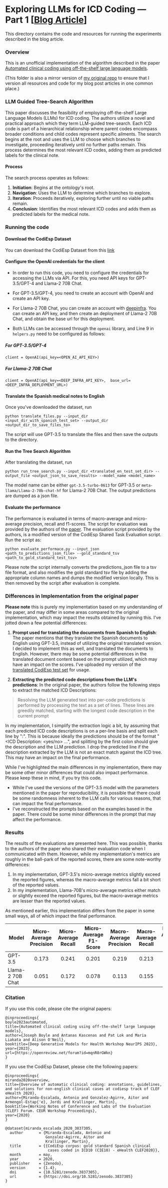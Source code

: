 # Exploring LLMs for ICD Coding — Part 1 [[Blog Article](https://medium.com/towards-data-science/exploring-llms-for-icd-coding-part-1-959e48b58b9e)]
This directory contains the code and resources for running the experiments described in the blog article.
### Overview
This is an unofficial implementation of the algorithm described in the paper [Automated clinical coding using off-the-shelf large language models](https://openreview.net/pdf?id=mqnR8rGWkn). 

(This folder is also a mirror version of [my original repo](https://github.com/anand-subu/automated-clinical-coding-llm) to ensure that I version all resources and code for my blog post articles in one common place.)

### LLM Guided Tree-Search Algorithm

This paper discusses the feasibility of employing off-the-shelf Large Language Models (LLMs) for ICD coding. The authors utilize a novel and practical approach which they term LLM-guided tree-search. Each ICD code is part of a hierarchical relationship where parent codes encompass broader conditions and child codes represent specific ailments. The search begins at the root and uses the LLM to choose which branches to investigate, proceeding iteratively until no further paths remain. This process determines the most relevant ICD codes, adding them as predicted labels for the clinical note.

#### Process
The search process operates as follows:
1. **Initiation**: Begins at the ontology's root.
2. **Navigation**: Uses the LLM to determine which branches to explore.
3. **Iteration**: Proceeds iteratively, exploring further until no viable paths remain.
4. **Conclusion**: Identifies the most relevant ICD codes and adds them as predicted labels for the medical note.

### Running the code

#### Download the CodiEsp Dataset
You can download the CodiEsp Dataset from this [link](https://zenodo.org/records/3837305#.XsZFoXUzZpg)

#### Configure the OpenAI credentials for the client
* In order to run this code, you need to configure the credentials for accessing the LLMs via API. For this, you need API keys for GPT-3.5/GPT-4 and Llama-2 70B Chat.

* For GPT-3.5/GPT-4, you need to create an account with OpenAI and create an API key.

* For Llama-2 70B Chat, you can create an account with [deepinfra](https://deepinfra.com/). You can create an API key, and then create an deployment of Llama-2 70B Chat, and obtain the base url for this deployment.

* Both LLMs can be accessed through the `openai` library, and Line 9 in `helpers.py` need to be configured as follows:

##### For GPT-3.5/GPT-4
```
client = OpenAI(api_key=<OPEN_AI_API_KEY>)
```
##### For Llama-2 70B Chat
```
client = OpenAI(api_key=<DEEP_INFRA_API_KEY>,  base_url=<DEEP_INFRA_DEPLOYMENT_URL>)
```

#### Translate the Spanish medical notes to English
Once you've downloaded the dataset, run 

```
python translate_files.py --input_dir <input_dir_with_spanish_test_set> --output_dir <output_dir_to_save_files_to>
```

The script will use GPT-3.5 to translate the files and then save the outputs to the directory.

#### Run the Tree Search Algorithm
After translating the dataset, run

```
python run_tree_search.py --input_dir <translated_en_test_set_dir> --output_file <output_json_to_save_results> --model_name <model_name>
```

The model name can be either `gpt-3.5-turbo-0613` for GPT-3.5 or `meta-llama/Llama-2-70b-chat-hf` for Llama-2 70B Chat. The output predictions are dumped as a json file.

#### Evaluate the performance
The performance is evaluated in terms of macro-average and micro-average precision, recall and f1-scores.
The script for evaluation was provided by the authors of the [paper](https://openreview.net/pdf?id=mqnR8rGWkn). The evaluation script provided by the authors, is a modified version of the CodiEsp Shared Task Evaluation script.
Run the script as:
```
python evaluate_performace.py --input_json <path_to_predictions_json_file> --gold_standard_tsv <path_to_gold_standard_test_tsv>
```
Please note the script internally converts the predictions_json file to a tsv file format, and also modifies the gold standard tsv file by adding the appropriate column names and dumps the modified version locally. This is then removed by the script after evaluation is complete.

### Differences in Implementation from the original paper
**Please note** this is purely my implementation based on my understanding of the paper, and may differ in some areas compared to the original implementation, which may impact the results obtained by running this.
I've jotted down a few potential differences:

1. **Prompt used for translating the documents from Spanish to English**: The paper mentions that they translate the Spanish documents to English using GPT-3.5, instead of utilizing the original translated version. I decided to implement this as well, and translated the documents to English. However, there may be some potential differences in the translated document content based on the prompt utilized, which may have an impact on the scores. I've uploaded my version of the [translated CodiEsp test set](https://drive.google.com/file/d/1iIhtAbqmEq3MRPJMBYnAeDJTiZl-q2Nl/view?usp=sharing) for usage.

2. **Extracting the predicted code descriptions from the LLM's predictions**: In the original paper, the authors follow the following steps to extract the matched ICD Descriptions:

> Resolving the LLM generated text into per-code predictions is performed by processing the text as a set of lines. These lines are greedily matched, starting with the longest code description in the current prompt

In my implementation, I simplify the extraction logic a bit, by assuming that each predicted ICD code descriptions is on a per-line basis and split each line by ":". This is because ideally the predictions should be of the format "<ICD Description: <yes/no> ...", and splitting by the first colon should give the description and the LLM prediction. I drop the predicted line if the description extracted by the LLM is not an exact match against the ICD tree. This may have an impact on the final performance.

While I've highlighted the main differences in my implementation, there may be some other minor differences that could also impact performance. Please keep these in mind, if you try this code.

* While I've used the versions of the GPT-3.5 model with the parameters mentioned in the paper for reproducibility, it is possible that there could be some randomness inherent to the LLM calls for various reasons, that can impact the final performance.
* I've reconstructed the prompts based on the examples based in the paper. There could be some minor differences in the prompt that may affect the performance.

### Results
The results of the evaluations are presented here. This was possible, thanks to the authors of the paper who shared their evaluation code when I communicated with them. 
However, while my implementation's metrics are roughly in the ball-park  of the reported scores, there are some note-worthy differences:
1. In my implementation, GPT-3.5's micro-average metrics slightly exceed the reported figures, whereas the macro-average metrics fall a bit short of the reported values.
2. In my implementation, Llama-70B's micro-average metrics either match or slightly exceed the reported figures, but the macro-average metrics are lesser than the reported values.

As mentioned earlier, this implementation differs from the paper in some small ways, all of which impact the final performance.

| Model     | Micro-Average Precision | Micro-Average Recall | Micro-Average F1-Score | Macro-Average Precision | Macro-Average Recall | Macro-Average F1-Score |
|-----------|:-----------------------:|:--------------------:|:----------------------:|:-----------------------:|:--------------------:|:----------------------:|
| GPT-3.5   |           0.173         |        0.241         |        0.201           |           0.219         |         0.213        |        0.196           |
| Llama-2 70B Chat|           0.051         |        0.172         |        0.078           |           0.113         |         0.155        |         0.11           |

### Citation
If you use this code, please cite the original papers:
```
@inproceedings{
boyle2023automated,
title={Automated clinical coding using off-the-shelf large language models},
author={Joseph Boyle and Antanas Kascenas and Pat Lok and Maria Liakata and Alison O'Neil},
booktitle={Deep Generative Models for Health Workshop NeurIPS 2023},
year={2023},
url={https://openreview.net/forum?id=mqnR8rGWkn}
}
```

If you use the CodiEsp Dataset, please cite the following papers:

```
@inproceedings{
miranda2020overview,
title={Overview of automatic clinical coding: annotations, guidelines, and solutions for non-english clinical cases at codiesp track of CLEF eHealth 2020},
author={Miranda-Escalada, Antonio and Gonzalez-Agirre, Aitor and Armengol-Estap{'e}, Jordi and Krallinger, Martin},
booktitle={Working Notes of Conference and Labs of the Evaluation (CLEF) Forum. CEUR Workshop Proceedings},
year={2020}
}
```

```
@dataset{miranda_escalada_2020_3837305,
  author       = {Miranda-Escalada, Antonio and
                  Gonzalez-Agirre, Aitor and
                  Krallinger, Martin},
  title        = {{CodiEsp corpus: gold standard Spanish clinical 
                   cases coded in ICD10 (CIE10) - eHealth CLEF2020}},
  month        = may,
  year         = 2020,
  publisher    = {Zenodo},
  version      = {1.4},
  doi          = {10.5281/zenodo.3837305},
  url          = {https://doi.org/10.5281/zenodo.3837305}
}
```
